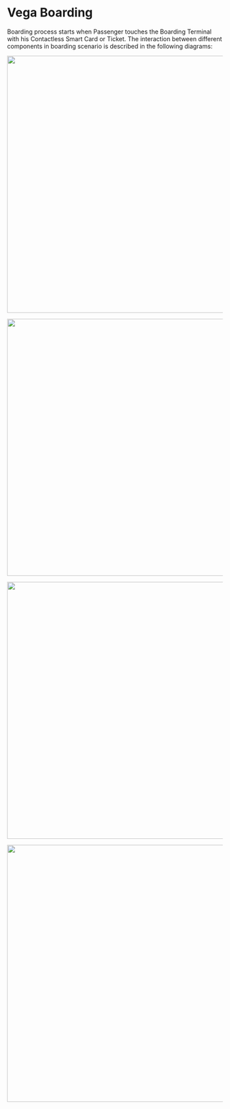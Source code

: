 # Vega Boarding
Boarding process starts when Passenger touches the Boarding Terminal with his Contactless Smart Card or Ticket. The interaction between different components in boarding scenario is described in the following diagrams:  

<p align="center">
  <img width="600px" src="https://cloud.githubusercontent.com/assets/5632544/20408129/76a54ffe-ad14-11e6-8c97-46168c186360.png"/>
</p>

<p align="center">
  <img width="600px" src="https://cloud.githubusercontent.com/assets/5632544/20387647/64cee4a0-acc1-11e6-9642-092c3d6bdc89.png"/>
</p>

<p align="center">
  <img width="600px" src="https://cloud.githubusercontent.com/assets/5632544/20408176/96e5e7a6-ad14-11e6-983a-103483762c26.png"/>
</p>

<p align="center">
  <img width="600px" src="https://cloud.githubusercontent.com/assets/5632544/20387662/7a9adde8-acc1-11e6-90f8-1a032e32c1b1.png"/>
</p>